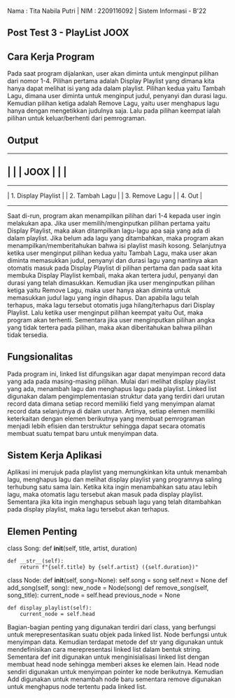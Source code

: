 Nama : Tita Nabila Putri
 | NIM : 2209116092
 | Sistem Informasi - B'22

## Post Test 3 - PlayList JOOX

## Cara Kerja Program
Pada saat program dijalankan, user akan diminta untuk menginput pilihan dari nomor 1-4. Pilihan pertama adalah Display Playlist yang dimana kita hanya dapat melihat isi yang ada dalam playlist. Pilihan kedua yaitu Tambah Lagu, dimana user diminta untuk menginput judul, penyanyi dan durasi lagu. Kemudian pilihan ketiga adalah Remove Lagu, yaitu user menghapus lagu hanya dengan mengetikkan judulnya saja. Lalu pada pilihan keempat ialah pilihan untuk keluar/berhenti dari pemrograman.

## Output
---------------------------------------
|                                     |
|                JOOX                 |
|                                     |
---------------------------------------
***************************************
| 1. Display Playlist                 |
| 2. Tambah Lagu                      |
| 3. Remove Lagu                      |
| 4. Out                              |
***************************************
Saat di-run, program akan menampilkan pilihan dari 1-4 kepada user ingin melakukan apa. Jika user memilih/menginputkan pilihan pertama yaitu Display Playlist, maka akan ditampilkan lagu-lagu apa saja yang ada di dalam playlist. Jika belum ada lagu yang ditambahkan, maka program akan menampilkan/memberitahukan bahwa isi playlist masih kosong. Selanjutnya ketika user menginput pilihan kedua yaitu Tambah Lagu, maka user akan diminta memasukkan judul, penyanyi dan durasi lagu yang nantinya akan otomatis masuk pada Display Playlist di pilihan pertama dan pada saat kita membuka Display Playlist kembali, maka akan tertera judul, penyanyi dan durasi yang telah dimasukkan. Kemudian jika user menginputkan pilihan ketiga yaitu Remove Lagu, maka user hanya akan diminta untuk memasukkan judul lagu yang ingin dihapus. Dan apabila lagu telah terhapus, maka lagu tersebut otomatis juga hilang/terhapus dari Display Playlist. Lalu ketika user menginput pilihan keempat yaitu Out, maka program akan terhenti. Sementara jika user menginputkan pilihan angka yang tidak tertera pada pilihan, maka akan diberitahukan bahwa pilihan tidak tersedia.

## Fungsionalitas
Pada program ini, linked list difungsikan agar dapat menyimpan record data yang ada pada masing-masing pilihan. Mulai dari melihat display playlist yang ada, menambah lagu dan menghapus lagu pada playlist. Linked list digunakan dalam pengimplementasian struktur data yang terdiri dari urutan record data dimana setiap record memiliki field yang menyimpan alamat record data selanjutnya di dalam urutan. Artinya, setiap elemen memiliki keterkaitan dengan elemen berikutnya yang membuat pemrograman menjadi lebih efisien dan terstruktur sehingga dapat secara otomatis membuat suatu tempat baru untuk menyimpan data.

## Sistem Kerja Aplikasi
Aplikasi ini merujuk pada playlist yang memungkinkan kita untuk menambah lagu, menghapus lagu dan melihat display playlist yang programnya saling terhubung satu sama lain. Ketika kita ingin menambahkan satu atau lebih lagu, maka otomatis lagu tersebut akan masuk pada display playlist. Sementara jika kita ingin menghapus sebuah lagu yang telah ditambahkan pada display playlist, maka lagu tersebut akan terhapus.

## Elemen Penting
class Song:
    def __init__(self, title, artist, duration)

    def __str__(self):
        return f"{self.title} by {self.artist} ({self.duration})"

class Node:
    def __init__(self, song=None):
        self.song = song
        self.next = None
        def add_song(self, song):
            new_node = Node(song)
        def remove_song(self, song_title):
            current_node = self.head
            previous_node = None

    def display_playlist(self):
        current_node = self.head

Bagian-bagian penting yang digunakan terdiri dari class, yang berfungsi untuk merepresentasikan suatu objek pada linked list. Node berfungsi untuk menyimpan data. Kemudian terdapat metode def str yang digunakan untuk mendefinisikan cara merepresentasi linked list dalam bentuk string. Sementara def init digunakan untuk menginisialisasi linked list dengan membuat head node sehingga memberi akses ke elemen lain. Head node sendiri digunakan untuk menyimpan pointer ke node berikutnya. Kemudian Add digunakan untuk menambah node baru sementara remove digunakan untuk menghapus node tertentu pada linked list.
